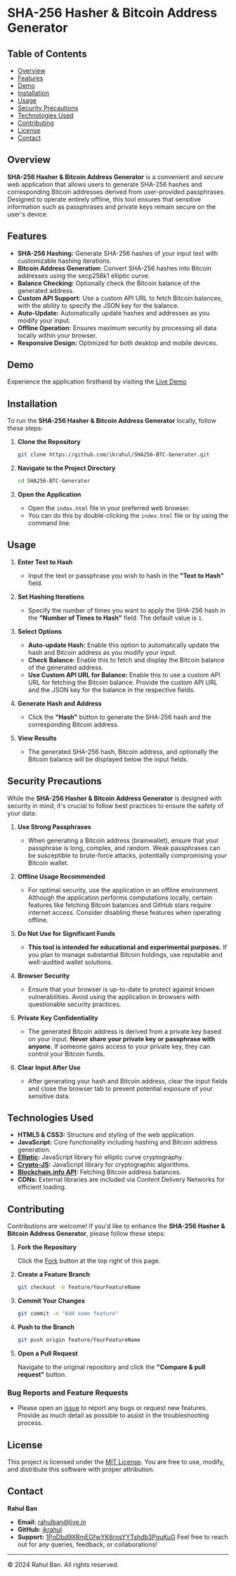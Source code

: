 # SHA-256 Hasher & Bitcoin Address Generator

## Table of Contents

- [Overview](#overview)
- [Features](#features)
- [Demo](#demo)
- [Installation](#installation)
- [Usage](#usage)
- [Security Precautions](#security-precautions)
- [Technologies Used](#technologies-used)
- [Contributing](#contributing)
- [License](#license)
- [Contact](#contact)

## Overview

**SHA-256 Hasher & Bitcoin Address Generator** is a convenient and secure web application that allows users to generate SHA-256 hashes and corresponding Bitcoin addresses derived from user-provided passphrases. Designed to operate entirely offline, this tool ensures that sensitive information such as passphrases and private keys remain secure on the user's device.

## Features

- **SHA-256 Hashing:** Generate SHA-256 hashes of your input text with customizable hashing iterations.
- **Bitcoin Address Generation:** Convert SHA-256 hashes into Bitcoin addresses using the secp256k1 elliptic curve.
- **Balance Checking:** Optionally check the Bitcoin balance of the generated address.
- **Custom API Support:** Use a custom API URL to fetch Bitcoin balances, with the ability to specify the JSON key for the balance.
- **Auto-Update:** Automatically update hashes and addresses as you modify your input.
- **Offline Operation:** Ensures maximum security by processing all data locally within your browser.
- **Responsive Design:** Optimized for both desktop and mobile devices.

## Demo

Experience the application firsthand by visiting the [Live Demo](https://ikrahul.github.io/SHA256-BTC-Generater/)

## Installation

To run the **SHA-256 Hasher & Bitcoin Address Generator** locally, follow these steps:

1. **Clone the Repository**

   ```bash
   git clone https://github.com/ikrahul/SHA256-BTC-Generater.git
   ```

2. **Navigate to the Project Directory**

   ```bash
   cd SHA256-BTC-Generater
   ```

3. **Open the Application**

   - Open the `index.html` file in your preferred web browser.
   - You can do this by double-clicking the `index.html` file or by using the command line:

## Usage

1. **Enter Text to Hash**

   - Input the text or passphrase you wish to hash in the **"Text to Hash"** field.

2. **Set Hashing Iterations**

   - Specify the number of times you want to apply the SHA-256 hash in the **"Number of Times to Hash"** field. The default value is `1`.

3. **Select Options**

   - **Auto-update Hash:** Enable this option to automatically update the hash and Bitcoin address as you modify your input.
   - **Check Balance:** Enable this to fetch and display the Bitcoin balance of the generated address.
   - **Use Custom API URL for Balance:** Enable this to use a custom API URL for fetching the Bitcoin balance. Provide the custom API URL and the JSON key for the balance in the respective fields.

4. **Generate Hash and Address**

   - Click the **"Hash"** button to generate the SHA-256 hash and the corresponding Bitcoin address.

5. **View Results**

   - The generated SHA-256 hash, Bitcoin address, and optionally the Bitcoin balance will be displayed below the input fields.

## Security Precautions

While the **SHA-256 Hasher & Bitcoin Address Generator** is designed with security in mind, it's crucial to follow best practices to ensure the safety of your data:

1. **Use Strong Passphrases**

   - When generating a Bitcoin address (brainwallet), ensure that your passphrase is long, complex, and random. Weak passphrases can be susceptible to brute-force attacks, potentially compromising your Bitcoin wallet.

2. **Offline Usage Recommended**

   - For optimal security, use the application in an offline environment. Although the application performs computations locally, certain features like fetching Bitcoin balances and GitHub stars require internet access. Consider disabling these features when operating offline.

3. **Do Not Use for Significant Funds**

   - **This tool is intended for educational and experimental purposes.** If you plan to manage substantial Bitcoin holdings, use reputable and well-audited wallet solutions.

4. **Browser Security**

   - Ensure that your browser is up-to-date to protect against known vulnerabilities. Avoid using the application in browsers with questionable security practices.

5. **Private Key Confidentiality**

   - The generated Bitcoin address is derived from a private key based on your input. **Never share your private key or passphrase with anyone.** If someone gains access to your private key, they can control your Bitcoin funds.

6. **Clear Input After Use**

   - After generating your hash and Bitcoin address, clear the input fields and close the browser tab to prevent potential exposure of your sensitive data.

## Technologies Used

- **HTML5 & CSS3:** Structure and styling of the web application.
- **JavaScript:** Core functionality including hashing and Bitcoin address generation.
- **[Elliptic](https://github.com/indutny/elliptic):** JavaScript library for elliptic curve cryptography.
- **[Crypto-JS](https://github.com/brix/crypto-js):** JavaScript library for cryptographic algorithms.
- **[Blockchain.info API](https://www.blockchain.com/api/blockchain_api):** Fetching Bitcoin address balances.
- **CDNs:** External libraries are included via Content Delivery Networks for efficient loading.

## Contributing

Contributions are welcome! If you'd like to enhance the **SHA-256 Hasher & Bitcoin Address Generator**, please follow these steps:

1. **Fork the Repository**

   Click the [Fork](https://github.com/ikrahul/SHA256-BTC-Generater/fork) button at the top right of this page.

2. **Create a Feature Branch**

   ```bash
   git checkout -b feature/YourFeatureName
   ```

3. **Commit Your Changes**

   ```bash
   git commit -m "Add some feature"
   ```

4. **Push to the Branch**

   ```bash
   git push origin feature/YourFeatureName
   ```

5. **Open a Pull Request**

   Navigate to the original repository and click the **"Compare & pull request"** button.

### Bug Reports and Feature Requests

- Please open an [issue](https://github.com/ikrahul/SHA256-BTC-Generater/issues) to report any bugs or request new features. Provide as much detail as possible to assist in the troubleshooting process.

## License

This project is licensed under the [MIT License](https://github.com/ikrahul/SHA256-BTC-Generater/blob/main/LICENSE). You are free to use, modify, and distribute this software with proper attribution.

## Contact

**Rahul Ban**

- **Email:** [rahulban@live.in](mailto:rahulban@live.in)
- **GitHub:** [ikrahul](https://github.com/ikrahul)
- **Support:** [1PqDbd9XRmEGfwYK6rnsYYTshdb3PguKuG](bitcoin:1PqDbd9XRmEGfwYK6rnsYYTshdb3PguKuG)
Feel free to reach out for any queries, feedback, or collaborations!

---
© 2024 Rahul Ban. All rights reserved.